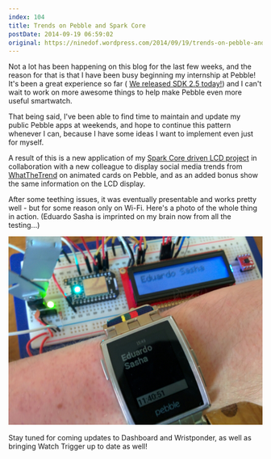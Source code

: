 ```yaml
---
index: 104
title: Trends on Pebble and Spark Core
postDate: 2014-09-19 06:59:02
original: https://ninedof.wordpress.com/2014/09/19/trends-on-pebble-and-spark-core/
---
```


Not a lot has been happening on this blog for the last few weeks, and the reason for that is that I have been busy beginning my internship at Pebble! It's been a great experience so far ( [We released SDK 2.5 today!](https://developer.getpebble.com/sdk/)) and I can't wait to work on more awesome things to help make Pebble even more useful smartwatch.

That being said, I've been able to find time to maintain and update my public Pebble apps at weekends, and hope to continue this pattern whenever I can, because I have some ideas I want to implement even just for myself.

A result of this is a new application of my [Spark Core driven LCD project](http://ninedof.wordpress.com/2014/05/04/configurable-spark-core-connected-lcd/) in collaboration with a new colleague to display social media trends from [WhatTheTrend](http://www.whatthetrend.com) on animated cards on Pebble, and as an added bonus show the same information on the LCD display. 

After some teething issues, it was eventually presentable and works pretty well - but for some reason only on Wi-Fi. Here's a photo of the whole thing in action. (Eduardo Sasha is imprinted on my brain now from all the testing...)

![](/assets/media/2014/09/wpid-wp-1411109854910.jpeg)



Stay tuned for coming updates to Dashboard and Wristponder, as well as bringing Watch Trigger up to date as well!
